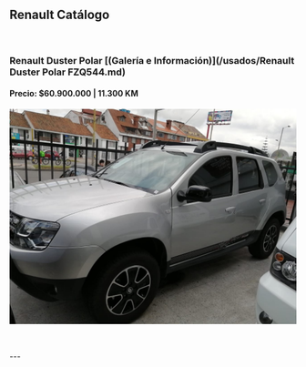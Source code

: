 ## Renault Catálogo

<p>&nbsp;</p>

### Renault Duster Polar [(Galería e Información)](/usados/Renault Duster Polar FZQ544.md)
#### Precio: $60.900.000 | 11.300 KM

<img src="/usados/images/RENAULT DUSTER POLAR FZQ544.jpeg?raw=true"/>
<p>&nbsp;</p>
---

